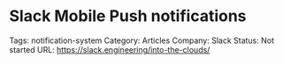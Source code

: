 # Slack Mobile Push notifications

Tags: notification-system
Category: Articles
Company: Slack
Status: Not started
URL: https://slack.engineering/into-the-clouds/